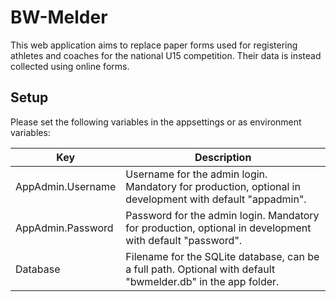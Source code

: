 ﻿# BW-Melder

This web application aims to replace paper forms used for registering athletes and coaches for the national U15 competition. Their data is instead collected using online forms.

## Setup

Please set the following variables in the appsettings or as environment variables:

Key | Description
----|-------------
AppAdmin.Username | Username for the admin login. Mandatory for production, optional in development with default "appadmin".
AppAdmin.Password | Password for the admin login. Mandatory for production, optional in development with default "password".
Database | Filename for the SQLite database, can be a full path. Optional with default "bwmelder.db" in the app folder.